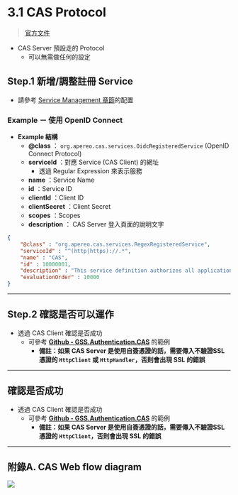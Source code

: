 # 3.1 CAS Protocol

> [官方文件](https://apereo.github.io/cas/6.6.x/protocol/CAS-Protocol.html)

* CAS Server 預設走的 Protocol
    * 可以無需做任何的設定



## Step.1 新增/調整註冊 Service

* 請參考 [Service Management 章節](../Index.md)的配置



### Example － 使用 OpenID Connect

* **Example 結構**
    * **@class** ： `org.apereo.cas.services.OidcRegisteredService` (OpenID Connect Protocol)
    * **serviceId** ：對應 Service (CAS Client) 的網址
        * 透過 Regular Expression 來表示服務
    * **name** ：Service Name
    * **id** ：Service ID
    * **clientId** ：Client ID
    * **clientSecret** ：Client Secret
    * **scopes** ：Scopes
    * **description** ： CAS Server 登入頁面的說明文字

```json
{
    "@class" : "org.apereo.cas.services.RegexRegisteredService",
    "serviceId" : "^(http|https)://.*",
    "name" : "CAS",
    "id" : 10000001,
    "description" : "This service definition authorizes all application urls that support HTTPS and IMAPS protocols.",
    "evaluationOrder" : 10000
}
```



---

## Step.2 確認是否可以運作

* 透過 CAS Client 確認是否成功
    * 可參考 **[Github - GSS.Authentication.CAS](https://github.com/akunzai/GSS.Authentication.CAS)** 的範例
        * **備註：如果 CAS Server 是使用自簽憑證的話，需要傳入不驗證SSL憑證的 `HttpClient` 或 `HttpHandler`，否則會出現 SSL 的錯誤**









---

## 確認是否成功

* 透過 CAS Client 確認是否成功
    * 可參考 **[Github - GSS.Authentication.CAS](https://github.com/akunzai/GSS.Authentication.CAS)** 的範例
        * **備註：如果 CAS Server 是使用自簽憑證的話，需要傳入不驗證SSL憑證的 `HttpClient`，否則會出現 SSL 的錯誤**





---

## 附錄A. CAS Web flow diagram

![](https://apereo.github.io/cas/6.6.x/images/cas_flow_diagram.png)

